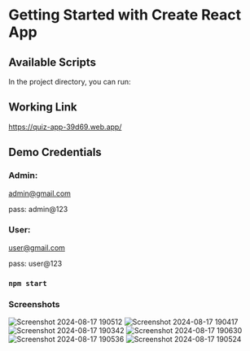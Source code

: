 # Getting Started with Create React App

## Available Scripts

In the project directory, you can run:

## Working Link
  https://quiz-app-39d69.web.app/

## Demo Credentials

### Admin: 
admin@gmail.com 

pass: admin@123

### User: 
user@gmail.com

pass: user@123

### `npm start`

### Screenshots

![Screenshot 2024-08-17 190512](https://github.com/user-attachments/assets/49ba470e-c895-4479-ae1c-a0f0bb31f3ea)
![Screenshot 2024-08-17 190417](https://github.com/user-attachments/assets/fedcaed0-169d-4c66-b66c-5ca51251e08e)
![Screenshot 2024-08-17 190342](https://github.com/user-attachments/assets/c40ba98d-364b-4371-b1f6-fa279ee156c6)
![Screenshot 2024-08-17 190630](https://github.com/user-attachments/assets/b1e745d2-50a3-48b0-91d9-aaef71c811a0)
![Screenshot 2024-08-17 190536](https://github.com/user-attachments/assets/1a52230e-700d-4e6f-bcbb-2d9412c369f1)
![Screenshot 2024-08-17 190524](https://github.com/user-attachments/assets/5dc944c0-04ed-4e59-83a7-cf39e41c83e4)
